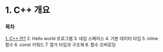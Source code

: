 # 1. C++ 개요

### 목차
   
   
   
  [1. C++ 란?](https://github.com/adrian0220/Study_cpp/blob/main/1.%20C%2B%2B%20%EA%B0%9C%EC%9A%94/1.%20C%2B%2B%20%EB%9E%80%3F.md)
  2. Hello world 프로그램
  3. 네임 스페이스
  4. 기본 데이터 타입
  5. inline 함수
  6. const 키워드
  7. 열거 타입과 구조체
  8. 함수 오버로딩
